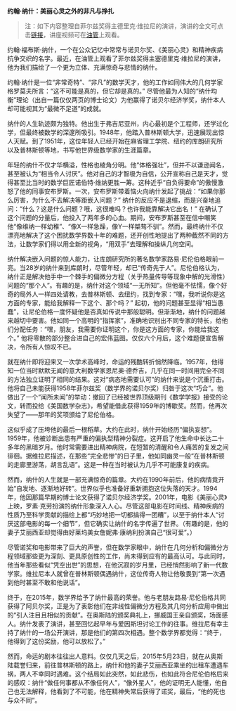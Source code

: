 
**约翰·纳什：美丽心灵之外的非凡与挣扎**

> 注：如下内容整理自菲尔兹奖得主德里克·维拉尼的演讲，演讲的全文可点击[链接](https://linguista.bearblog.dev/c%C3%A9dricvillani2016-johnnash/)，讲座视频可在[油管](https://www.youtube.com/watch?v=iHKa8F-RsEM)上观看。

约翰·福布斯·纳什，一个在公众记忆中常常与诺贝尔奖、《美丽心灵》和精神疾病抗争交织的名字。最近，在油管上观看了菲尔兹奖得主塞德里克·维拉尼的演讲，他为我们描绘了一个更为立体、充满惊奇与悲情的纳什。

约翰·纳什是一位“非常奇特”、“非凡”的数学天才，他的工作如同伟大的几何学家格罗莫夫所言：“这不可能是真的，但它却是真的。” 尽管他最为人知的“纳什均衡”理论（出自一篇仅仅两页的博士论文）为他赢得了诺贝尔经济学奖，纳什本人却可能视其为“最微不足道”的成就。

纳什的人生轨迹颇为独特。他出生于弗吉尼亚州，内心最初是个工程师，还学过化学，但最终被数学的深邃所吸引。1948年，他踏入普林斯顿大学，迅速展现出惊人天赋。到了1951年，这位年轻人已经开始在麻省理工学院、纽约的库朗研究所以及普林斯顿等地，书写他世界级数学家的生涯篇章。

年轻的纳什不仅才华横溢，性格也棱角分明。他“体格强壮”，但并不以谦逊闻名，甚至被认为“相当令人讨厌”。他对自己的才智极为自信，公开宣称自己是天才，觉得甚至比当时的数学巨匠诺伯特·维纳更胜一筹。这种近乎“自负得要命”的傲慢激怒了他的同事安布罗斯。一次，安布罗斯带着恼火向纳什发起了挑战：“如果你那么厉害，为什么不去解决等距嵌入问题？” 纳什的反应不是退缩，而是兴奋地追问：“什么？这是什么问题？哦，这很难吗？也许我能靠解决它出名！” 在确认了这个问题的分量后，他投入了两年多的心血。期间，安布罗斯甚至在信中嘲笑他“像维纳一样幼稚”、“像X一样急躁，像Y一样桀骜不驯”。然而，最终纳什不仅漂亮地解决了这个困扰数学界数十年的难题，还开创性地提出了两种截然不同的方法，让数学家们得以用全新的视角，“用双手”去理解和操纵几何空间。

纳什解决嵌入问题的惊人能力，让库朗研究所的著名数学家路易·尼伦伯格眼前一亮。当28岁的纳什来到库朗时，尽管年轻，却已“传奇先于人”。尼伦伯格认为，纳什正是解决他手中一个棘手的偏微分方程（关乎热量传导等现象中解的光滑性）问题的“那个人”。有趣的是，纳什对这个领域“一无所知”。但他毫不怯懦，像个好奇的局外人一样四处请教，去普林斯顿、去纽约，找到专家：“嘿，我听说你是这方面的专家，能给我解释一下这个、那个吗？” 起初，他的问题甚至显得“相当愚蠢”，让尼伦伯格一度怀疑他是否真如传说中那般聪明。但渐渐地，纳什的问题越来越切中要害。他如同一个高明的“指挥家”，准确地识别出不同专家的特长，给他们分配任务：“嘿，朋友，我需要你证明这个，你是这方面的专家，你能给我这个。” 他将零散的部分整合进自己的宏伟蓝图。仅仅六个月后，这个难题便宣告解决，令所有人惊叹不已。

就在纳什即将迎来又一次学术高峰时，命运的残酷转折悄然降临。1957年，他得知一位当时默默无闻的意大利数学家恩尼奥·德乔吉，几乎在同一时间用完全不同的方法独立证明了相同的结果。这对“病态地需要认可”的纳什来说是个沉重打击。他将自己未能获得1958年菲尔兹奖（数学界的诺贝尔奖）归咎于这次“巧合”。他做出了一个“闻所未闻”的举动：撤回了已经被世界顶级期刊《数学学报》接受的论文，转而投给《美国数学杂志》，希望能借此获得1959年的博歇奖。然而，他再次失望了——那年的奖项颁给了尼伦伯格。

这似乎成了压垮他的最后一根稻草。大约在此时，纳什开始经历“偏执妄想”。1959年，他被诊断出患有严重的偏执型精神分裂症。这开启了他生命中长达二十多年的黑暗岁月。他时常需要进出精神病院，在短暂的清醒和令人痛苦的复发之间徘徊。据维拉尼描述，在那些“完全悲惨”的日子里，他如同幽灵一般“在普林斯顿的走廊里游荡，胡言乱语”。这是一种在当时被认为几乎不可能康复的疾病。

然而，纳什的人生就是一部充满惊奇的篇章。大约在1990年前后，他的病情竟开始“自发地、逐渐地好转”。世界似乎也准备好重新拥抱这位失落的天才。1994年，他因那篇早期的博士论文获得了诺贝尔经济学奖。2001年，电影《美丽心灵》上映，罗素·克劳扮演的纳什形象深入人心。尽管这部电影在时间线、精神疾病的性质乃至科学贡献的描绘上都“巧妙地把一切都搞得一团糟”，以至于纳什本人“讨厌这部电影的每一个细节”，但它确实让纳什的名字传遍了世界。（有趣的是，他的妻子艾丽西亚却觉得由好莱坞美女詹妮弗·康纳利扮演自己“很可爱”。）

尽管诺奖和电影带来了巨大的声誉，但在数学家眼中，纳什在几何分析和偏微分方程领域那些更为深刻、更具原创性的工作，尚未得到应有的最高认可。与此同时，他当年那些看似“凭空出世”的思想，在他沉寂的岁月里，已经悄然影响了新一代数学家。维拉尼本人就曾在普林斯顿偶遇纳什，这位传奇人物让他敬畏到“第一次遇到他时甚至不敢和他说话”。

终于，在2015年，数学界给予了纳什最高的荣誉。他与老朋友路易·尼伦伯格共同获得了阿贝尔奖，正是为了表彰他们在非线性偏微分方程及其几何分析应用中做出的“引人注目且相似的贡献”。在奥斯陆的颁奖典礼上，挪威国王亲自颁奖，场面感人。纳什发表了演讲，甚至回忆起早年与爱因斯坦讨论工作的往事。维拉尼有幸主持了纳什的一场公开演讲，那是他们的第四次相遇。整个数学界都觉得：“终于，他得到了这份奖励，他可以放松了。”

然而，命运的剧本往往出人意料。仅仅几天之后，2015年5月23日，就在从奥斯陆载誉归来，前往普林斯顿的路上，纳什和他的妻子艾丽西亚乘坐的出租车遭遇车祸，两人不幸同时遇难。这个结局如此突然，如此悲伤，也如此符合尼伦伯格后来的感叹：纳什“做任何事都从不像任何人”，“像外星人”，他的证明无人能懂，他自己也无法解释，他看到了不可能，他在精神失常后获得了诺奖，最后，“他的死也与众不同”。